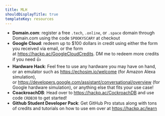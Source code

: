 ```yaml
---
title: MLH
shouldDisplayTitle: true
templateKey: resources
---
```


- **Domain.com**: register a free `.tech`, `.online`, or `.space` domain through Domain.com using the code `SPOOKYSCARY` at checkout
- **Google Cloud**: redeem up to \$100 dollars in credit using either the form you received via email, or the form at <https://hackp.ac/GoogleCloudCredits>. DM me to redeem more credits if you need 👍
- **Hardware Hack**: Feel free to use any hardware you may have on hand, or an emulator such as <https://echosim.io/welcome> (for Amazon Alexa simulation), or <https://developers.google.com/assistant/conversational/overview> (for Google hardware simulation), or anything else that fits your use case!
- **CoackroachDB**: Head over to <https://hackp.ac/CockroachDB> and use code `CRDB30` to get started!
- **Github Student Developer Pack**: Get GitHub Pro status along with tons of credits and tutorials on how to use em over at <https://hackp.ac/learn>
